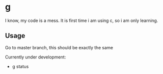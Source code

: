 # g

I know, my code is a mess. It is first time i am using c, so i am only learning.

## Usage

Go to master branch, this should be exactly the same

Currently under development:

- g status
